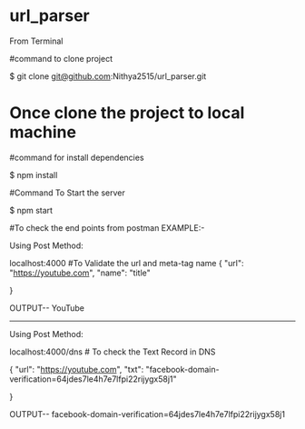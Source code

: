 # url_parser

From Terminal

#command to clone project

$ git clone git@github.com:Nithya2515/url_parser.git   

# Once clone the project to local machine

#command for install dependencies

$ npm install  

#Command To Start the server

$ npm start


#To check the end points from postman
EXAMPLE:-

Using Post Method:

localhost:4000   #To Validate the url and meta-tag name
 {
    "url": "https://youtube.com",
    "name": "title"
    
}

OUTPUT--
YouTube


---------------
Using Post Method:

localhost:4000/dns   # To check the Text Record in DNS

{
    "url": "https://youtube.com",
    "txt": "facebook-domain-verification=64jdes7le4h7e7lfpi22rijygx58j1"
    
}

OUTPUT--
facebook-domain-verification=64jdes7le4h7e7lfpi22rijygx58j1
